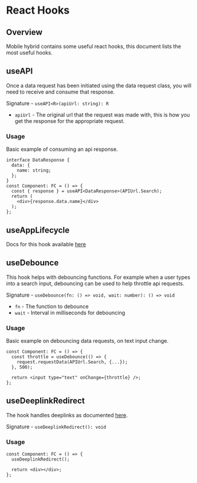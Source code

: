 # React Hooks

## Overview
Mobile hybrid contains some useful react hooks, this document lists the most useful hooks.

## useAPI
Once a data request has been initiated using the data request class, you will need to receive and consume that response.

Signature - `useAPI<R>(apiUrl: string): R`
 - `apiUrl` - The original url that the request was made with, this is how you get the response for the appropriate request.

### Usage
Basic example of consuming an api response.
```tsx
interface DataResponse {
  data: {
    name: string;
  };
}
const Component: FC = () => {
  const { response } = useAPI<DataResponse>(APIUrl.Search);
  return (
    <div>{response.data.name}</div>
  );
};
```

## useAppLifecycle
Docs for this hook available [here](./AppLifecycleEvents.md)

## useDebounce
This hook helps with debouncing functions. For example when a user types into a search input, debouncing can be used to help throttle api requests.

Signature - `useDebounce(fn: () => void, wait: number): () => void`
 - `fn` - The function to debounce
 - `wait` - Interval in milliseconds for debouncing

### Usage
Basic example on debouncing data requests, on text input change.
```tsx
const Component: FC = () => {
  const throttle = useDebounce(() => {
    request.requestData(APIUrl.Search, {...});
  }, 500);

  return <input type="text" onChange={throttle} />;
};
```

## useDeeplinkRedirect
The hook handles deeplinks as documented [here](./Deeplinks.md).

Signature - `useDeeplinkRedirect(): void`

### Usage
```tsx
const Component: FC = () => {
  useDeeplinkRedirect();

  return <div></div>;
};
```
